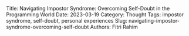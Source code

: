 Title: Navigating Impostor Syndrome: Overcoming Self-Doubt in the Programming World
Date: 2023-03-19
Category: Thought
Tags: impostor syndrome, self-doubt, personal experiences
Slug: navigating-impostor-syndrome-overcoming-self-doubt
Authors: Fitri Rahim